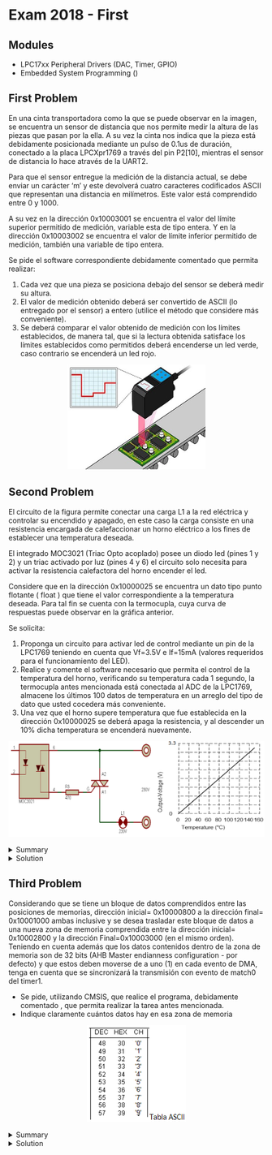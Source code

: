 # Exam 2018 - First

## Modules 

- LPC17xx Peripheral Drivers (DAC, Timer, GPIO)
- Embedded System Programming ()

## First Problem

En una cinta transportadora como la que se puede observar en la  imagen, se encuentra  un sensor de distancia  que nos permite medir la altura de las piezas que pasan por la ella. A su vez la cinta  nos indica que la pieza está debidamente posicionada mediante un pulso de 0.1us de duración, conectado a la placa LPCXpr1769 a través del pin P2[10], mientras el sensor de distancia lo hace através de la UART2. 

Para que el sensor entregue la medición de la distancia actual, se debe enviar un carácter ‘m’ y este devolverá cuatro caracteres codificados ASCII que representan una distancia en milímetros. Este valor está comprendido entre 0 y 1000.

A su vez en la dirección 0x10003001 se encuentra el valor del límite superior permitido de medición,  variable esta de tipo entera. Y en la dirección 0x10003002 se encuentra el valor de límite inferior permitido de medición, también una variable de tipo entera.

Se pide el software correspondiente debidamente comentado que permita realizar:

1. Cada vez que una pieza se posiciona debajo del sensor  se deberá  medir su  altura.
2. El valor de medición obtenido deberá ser convertido de ASCII (lo entregado por el sensor) a entero (utilice el método que 
considere más conveniente).
3. Se deberá  comparar el valor obtenido  de medición con los límites establecidos, de manera tal, que si la lectura obtenida satisface los límites establecidos como permitidos deberá encenderse un led verde, caso contrario se encenderá un led rojo.

<p align="center">
  <img src="../.img/r2-2018-ex1.png"/>
</p>

## Second Problem

El circuito de la figura permite conectar una carga L1 a la red eléctrica y controlar su encendido y apagado, en este caso la carga consiste en una resistencia  encargada de calefaccionar un horno eléctrico a los fines de establecer una temperatura deseada.

El integrado MOC3021 (Triac Opto acoplado) posee un diodo led (pines 1 y 2) y un triac activado por luz (pines 4 y 6) el circuito solo necesita para activar  la resistencia calefactora del horno encender el led.

Considere que en la dirección 0x10000025 se encuentra un dato tipo punto flotante ( float ) que tiene el valor  correspondiente a la temperatura deseada. Para tal fin se cuenta con la termocupla, cuya curva  de respuestas puede observar  en la gráfica anterior. 

Se solicita:

1. Proponga un circuito para activar led  de control mediante un pin de la LPC1769  teniendo en cuenta que Vf=3.5V  e If=15mA (valores requeridos para el funcionamiento del LED).
2. Realice  y comente el software necesario que permita el control de la temperatura del  horno, verificando su temperatura cada 1 segundo,  la termocupla antes mencionada está conectada al ADC de la LPC1769, almacene los últimos 100 datos de temperatura en un arreglo del tipo de dato que usted cocedera más conveniente.
3. Una vez que el horno supere temperatura que fue establecida en la dirección 0x10000025 se deberá apaga la resistencia, y al descender un 10% dicha temperatura se encenderá nuevamente.

<p align="center">
  <img src="../.img/r2-2018-ex2.png"/>
</p>


<details><summary>Summary</summary>

This task involves implementing temperature control for an electric oven using the LPC1769 microcontroller, a thermocouple connected to the ADC (Analog-to-Digital Converter), and an optotriac MOC3021 to turn the heating element on and off. 

The requirements are:

    1. Design a circuit to activate the LED of the MOC3021 using a GPIO pin from the LPC1769, considering:
       - LED forward voltage (Vf): 3.5V
       - LED current (If): 15mA
    2. Write a C program to:
       - Read the oven temperature every second from the thermocouple connected to the ADC.
        - We use the given voltage/temperature relation of 3.3V = 160ºC
       - Store the last 100 temperature values in a circular buffer.
       - Control the heater by:
         - Turning it off when the temperature exceeds the desired value (stored at memory address **0x10000025**).
         - Turning it on when the temperature falls below 90% of the desired value.

Considering that:

    1. Code should be commented
    2. Apply engineering criteria if necessary and suitable (with its corresponding justification)

</details>

<details><summary>Solution</summary>

### Part 1: Circuit Design to Activate the MOC3021 LED

Since the **LPC1769** GPIO output provides 3.3V (not enough to directly drive the MOC3021 LED with 3.5V and 15mA), a **transistor amplifier** is required.

#### Circuit Steps:
1. Connect a GPIO pin (e.g., P0.20) to the **base** of an **NPN transistor** through a **1kΩ resistor** to limit the base current.
    - Because we are using an **NPN transistor**, we will use **positive logic**, so we will need to configure a Pull-Down resistor later on (if it was a PNP transistor, it would be a Pull-Up resistor)
2. The **collector** of the transistor connects to the **cathode (pin 2)** of the **MOC3021 LED** (if it was a PNP transistor, it should be connected to the anode).
3. The **emitter** of the transistor connects to **ground** (if it was a PNP transistor, it should be connected to Vcc).
4. The **anode (pin 1)** of the LED connects to a **3.5V power source** through a **current-limiting resistor (150Ω)**, calculated as:

   $$ R = \frac{V_{source} - V_{f}}{I_f} = \frac{3.5V - 1.2V}{0.015A} \approx 150 \Omega $$

Where 1.2V is the voltage drop across the transistor's **collector-emitter (VCEsat)** when active.

### Part 2: C Code for Temperature Control

The following code reads the temperature from the thermocouple, stores the last 100 readings in a circular buffer, and controls the heater via the MOC3021 based on the desired temperature.

```c
/**
* @file r2-2018-ex2.c
* @brief Solution for the Second Problem of the Retake for the Second 2018 Exam from Digital Electronics 3
* @author Ignacio Ledesma
* @license MIT
* @date 2024-11
*/

#include "LPC17xx.h"
#include "lpc17xx_adc.h"
#include "lpc17xx_gpio.h"
#include "lpc17xx_timer.h"
#include "lpc17xx_pinsel.h"

// Pin Definitions
#define ADC_CHANNEL_2 2           // Thermocouple connected to ADC channel 2
#define MOC3021_PIN (1 << 20)     // MOC3021 control pin (P0.20)
#define TEMPERATURE_ADDRESS 0x10000025 // Memory address for desired temperature
#define ADC_FREQ 100000           // ADC frequency
#define SAVED_TEMPS 100           // Circular buffer size
#define OUTPUT 1

// Global Variables
float temperatura_deseada = *(float *)TEMPERATURE_ADDRESS;  // Desired temperature (from memory)
float temperaturas[SAVED_TEMPS];  // Circular buffer for last 100 temperature readings
uint8_t indice = 0;               // Index for circular buffer

// Function Prototypes
void config_pins(void);
void config_adc(void);
void config_timer0(void);
void leer_temperatura(void);

int main(void) {
    // System Initialization
    SystemInit();
    config_pins();
    config_adc();
    config_timer0();

    // Start Timer0
    TIM_Cmd(LPC_TIM0, ENABLE);

    while (1) {
        // Main loop (interrupt-driven)
    }

    return 0;
}

/**
 * @brief Configures GPIO pins for the MOC3021 and ADC pins for the thermocouple.
 */
void config_pins(void) {
    PINSEL_CFG_Type PinCfg;

    // Configure P0.20 as GPIO for MOC3021 control
    PinCfg.Portnum = PINSEL_PORT_0;
    PinCfg.Pinnum = 20;
    PinCfg.Funcnum = PINSEL_FUNC_0;    // GPIO function
    PinCfg.Pinmode = PINSEL_PINMODE_DOWN; // Pull-down enabled
    PinCfg.OpenDrain = PINSEL_PINMODE_NORMAL; // Normal mode
    PINSEL_ConfigPin(&PinCfg);

    // Set MOC3021 pin as output
    GPIO_SetDir(PINSEL_PORT_0, MOC3021_PIN, OUTPUT);

    // Configure P0.25 as ADC input for thermocouple
    PinCfg.Portnum = PINSEL_PORT_0;
    PinCfg.Pinnum = 25;
    PinCfg.Funcnum = PINSEL_FUNC_1;    // ADC function
    PinCfg.Pinmode = PINSEL_PINMODE_TRISTATE; // Tristate mode for precise readings
    PINSEL_ConfigPin(&PinCfg);
}

/**
 * @brief Configures ADC for thermocouple readings.
 */
void config_adc(void) {
    // Initialize ADC with 100 kHz frequency
    ADC_Init(LPC_ADC, ADC_FREQ);
    ADC_ChannelCmd(LPC_ADC, ADC_CHANNEL_2, ENABLE);  // Enable ADC channel 2
}

/**
 * @brief Configures Timer0 to generate interrupts every 1 second.
 */
void config_timer0(void) {
    TIM_TIMERCFG_Type TimerCfg;
    TIM_MATCHCFG_Type MatchCfg;

    // Timer configuration (1 ms increments)
    TimerCfg.PrescaleOption = TIM_PRESCALE_USVAL;
    TimerCfg.PrescaleValue = 1000;  // Increment timer every 1 ms
    TIM_Init(LPC_TIM0, TIM_TIMER_MODE, &TimerCfg);

    // Match configuration for 1-second interrupt
    MatchCfg.MatchChannel = 0;
    MatchCfg.IntOnMatch = ENABLE;  // Enable interrupt on match
    MatchCfg.ResetOnMatch = ENABLE;  // Reset timer on match
    MatchCfg.StopOnMatch = DISABLE;
    MatchCfg.MatchValue = 1000;  // Generate interrupt every 1 second
    TIM_ConfigMatch(LPC_TIM0, &MatchCfg);

    // Enable Timer0 interrupt
    NVIC_EnableIRQ(TIMER0_IRQn);
}

/**
 * @brief Timer0 interrupt handler for periodic temperature reading and heater control.
 */
void TIMER0_IRQHandler(void) {
    // Read and process the current temperature
    leer_temperatura();

    // Clear Timer0 interrupt flag
    TIM_ClearIntPending(LPC_TIM0, TIM_MR0_INT);
}

/**
 * @brief Reads the current temperature from the thermocouple and controls the heater.
 */
void leer_temperatura(void) {
    // Start ADC conversion
    ADC_StartCmd(LPC_ADC, ADC_START_NOW);

    // Wait for conversion to complete
    while (!ADC_ChannelGetStatus(LPC_ADC, ADC_CHANNEL_2, ADC_DATA_DONE));

    // Read ADC value and convert to voltage
    uint16_t adc_value = ADC_ChannelGetData(LPC_ADC, ADC_CHANNEL_2);
    float voltage = (adc_value / 4095.0) * 3.3;  // Convert to voltage (0-3.3V)
    float temperatura_actual = (voltage / 3.3) * 160.0;  // Convert to temperature (°C)

    // Store the temperature in the circular buffer
    temperaturas[indice] = temperatura_actual;
    indice = (indice + 1) % SAVED_TEMPS;

    // Heater control logic
    if (temperatura_actual >= temperatura_deseada) {
        // Turn off heater if temperature exceeds desired value
        GPIO_ClearValue(PINSEL_PORT_0, MOC3021_PIN);
    } else if (temperatura_actual <= (temperatura_deseada * 0.9)) {
        // Turn on heater if temperature falls below 90% of desired value
        GPIO_SetValue(PINSEL_PORT_0, MOC3021_PIN);
    }
}
```
</details>

## Third Problem

Considerando que se tiene un bloque de datos comprendidos entre las posiciones de memorias, dirección inicial= 0x10000800 a la dirección final= 0x10001000 ambas inclusive y se desea trasladar este bloque  de datos a una nueva zona de memoria comprendida entre la dirección inicial= 0x10002800 y la dirección Final=0x10003000 (en el mismo orden). Teniendo en cuenta además que los datos contenidos dentro de la zona de  memoria son de 32 bits (AHB Master endianness configuration - por defecto) y que estos deben moverse de a uno (1)  en cada evento de DMA, tenga en cuenta que se sincronizará la transmisión con evento de match0 del timer1.

- Se pide, utilizando CMSIS, que  realice el programa, debidamente comentado , que permita realizar la tarea antes mencionada.
- Indique claramente cuántos datos hay en esa zona de memoria

<p align="center">
  <img src="../.img/r2-2018-ex3.png"/>
</p>

<details><summary>Summary</summary>

This problem involves transferring a block of data from memory address 0x10000800 to 0x10001000 into a new memory area starting at 0x10002800 and ending at 0x10003000. The key requirements are:

    1. Data width is 32 bits (4 bytes).
    2. The transfer must occur one word at a time, triggered by the Match0 event of Timer1.
    3. Use DMA (Direct Memory Access) to handle the data transfer efficiently.

</details>

<details><summary>Solution</summary>

## Points to Consider for DMA Configuration

### 1. Source and Destination Addresses

- **Source Address:** The data block begins at **0x10000800** and ends at **0x10001000**. These are the memory locations of the original data.
- **Destination Address:** The data block must be transferred to **0x10002800 to 0x10003000**. These are the target memory addresses for the transfer.

### 2. Data Block Size and Number of Transfers

- The total block size is:  

   $$0x10003000 - 0x10002800 = 0x200 bytes = 512 \text{ bytes}$$

- The data width is **32 bits** (4 bytes per word).
- The total number of transfers required is:  
  $$\frac{512 \text{ bytes}}{4 \text{ bytes per transfer}} = 128 \text{ transfers} $$

### 3. DMA Transfer Mode

- Configure the DMA in **Memory-to-Memory (M2M)** mode to transfer data from one memory location to another without CPU intervention.

### 4. Linked List Item (LLI) Configuration

- Use a **Linked List Item (LLI)** to:
  - Automatically update source and destination addresses after each transfer.
  - Generate an **interrupt** at the end of each transfer to monitor progress.
  - Optimize transfer efficiency by organizing data movements over time.

### 5. Synchronization with Timer1

- The DMA transfer must be synchronized with **Timer1 Match0 events**.
- Configure Timer1 to generate an interrupt at regular intervals, triggering the DMA to transfer one word per event.

## C Code Implementation

```c
/**
* @file r2-2018-ex3.c
* @brief Solution for the Third Problem of the Retake for the Second 2018 Exam from Digital Electronics 3
* @author Ignacio Ledesma
* @license MIT
* @date 2024-11
*/

#include "LPC17xx.h"
#include "lpc17xx_gpdma.h"
#include "lpc17xx_timer.h"

// Memory addresses
#define SRC_ADDRESS 0x10000800
#define DST_ADDRESS 0x10002800

// DMA definitions
#define DMA_CHANNEL_0 0
#define REQUIRED_TRANSFERS 128 // Total transfers: 512 bytes / 4 bytes per transfer = 128

// Global variables
volatile uint8_t remaining_transfers = REQUIRED_TRANSFERS; // Tracks the remaining transfers

// DMA and Linked List Item (LLI) structures
GPDMA_Channel_CFG_Type dma;
GPDMA_LLI_Type lli;

/**
 * @brief Configures the DMA for 32-bit memory-to-memory transfers.
 */
void configure_dma(void) {
    // Configure Linked List Item (LLI)
    lli.SrcAddr = (uint32_t)SRC_ADDRESS;
    lli.DstAddr = (uint32_t)DST_ADDRESS;
    lli.NextLLI = (uint32_t)&lli; // Self-linked for repeated transfers
    lli.Control = (1 << 0)  // Transfer size = 1 word (32 bits)
                | (2 << 17) // Source width = 32 bits
                | (2 << 21) // Destination width = 32 bits
                | (1 << 25) // Increment source address
                | (1 << 26) // Increment destination address
                | (1 << 31); // Interrupt at end of transfer

    // Configure DMA channel
    dma.ChannelNum = DMA_CHANNEL_0;
    dma.TransferSize = 1; // Transfer one word at a time
    dma.TransferWidth = GPDMA_WIDTH_WORD; // 32-bit transfers
    dma.SrcMemAddr = (uint32_t)SRC_ADDRESS;
    dma.DstMemAddr = (uint32_t)DST_ADDRESS;
    dma.TransferType = GPDMA_TRANSFERTYPE_M2M; // Memory-to-Memory transfer
    dma.DMALLI = (uint32_t)&lli; // Linked List Item address
    dma.SrcConn = 0; // No peripheral source
    dma.DstConn = 0; // No peripheral destination

    // Initialize DMA
    GPDMA_Init();
    GPDMA_Setup(&dma);

    // Enable DMA interrupt
    NVIC_EnableIRQ(DMA_IRQn);
    NVIC_SetPriority(DMA_IRQn, 0);
}

/**
 * @brief Configures Timer1 to generate Match0 events at regular intervals.
 */
void configure_timer1(void) {
    TIM_TIMERCFG_Type timer_cfg;
    TIM_MATCHCFG_Type match_cfg;

    // Configure Timer1 to increment every 1 microsecond
    timer_cfg.PrescaleOption = TIM_PRESCALE_USVAL;
    timer_cfg.PrescaleValue = 1; // Timer ticks every 1 us
    TIM_Init(LPC_TIM1, TIM_TIMER_MODE, &timer_cfg);

    // Configure Match0 to generate events every 1 millisecond
    match_cfg.MatchChannel = 0;
    match_cfg.IntOnMatch = ENABLE;
    match_cfg.ResetOnMatch = ENABLE;
    match_cfg.StopOnMatch = DISABLE;
    match_cfg.MatchValue = 1000; // Match every 1 ms
    TIM_ConfigMatch(LPC_TIM1, &match_cfg);

    // Enable Timer1 interrupt
    NVIC_EnableIRQ(TIMER1_IRQn);
    NVIC_SetPriority(TIMER1_IRQn, 3);
}

/**
 * @brief Timer1 Match0 interrupt handler to trigger DMA transfers.
 */
void TIMER1_IRQHandler(void) {
    if (TIM_GetIntStatus(LPC_TIM1, TIM_MR0_INT)) {
        // Trigger DMA transfer
        GPDMA_ChannelCmd(DMA_CHANNEL_0, ENABLE);
        TIM_ClearIntPending(LPC_TIM1, TIM_MR0_INT); // Clear Timer1 interrupt flag
    }
}

/**
 * @brief DMA interrupt handler to track and manage transfers.
 */
void DMA_IRQHandler(void) {
    if (GPDMA_IntGetStatus(GPDMA_STATCLR_INTTC, DMA_CHANNEL_0)) {
        remaining_transfers--; // Decrement remaining transfers

        // Stop Timer1 if all transfers are complete
        if (remaining_transfers == 0) {
            TIM_Cmd(LPC_TIM1, DISABLE);
        } else {
            GPDMA_ClearIntPending(GPDMA_STATCLR_INTTC, DMA_CHANNEL_0); // Clear DMA interrupt flag
        }
    }
}

int main(void) {
    SystemInit(); // Initialize system clock

    // Configure Timer1 and DMA
    configure_timer1();
    configure_dma();

    // Start Timer1
    TIM_Cmd(LPC_TIM1, ENABLE);

    while (1) {
        // Wait for DMA to complete transfers
        __WFI();
    }

    return 0;
}
```

</details>
